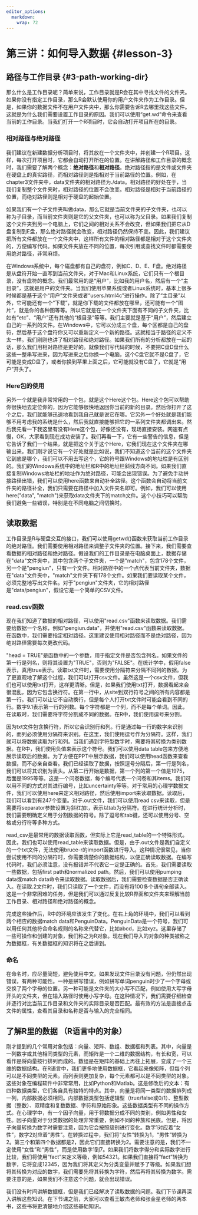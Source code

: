 ```yaml
---
editor_options: 
  markdown: 
    wrap: 72
---
```


# 第三讲：如何导入数据 {#lesson-3}



## 路径与工作目录 {#3-path-working-dir}

那么什么是工作目录呢？简单来说，工作目录就是R会在其中寻找文件的文件夹。如果你没有指定工作目录，那么R会默认使用你的用户文件夹作为工作目录。但是，如果你的数据文件不在用户文件夹中，那么你需要告诉R去哪里找这些文件。这就是为什么我们需要设置工作目录的原因。我们可以使用“get.wd”命令来查看当前的工作目录。当我们打开一个R项目时，它会自动打开项目所在的目录。

### 相对路径与绝对路径

我们建议在新建数据分析项目时，将其放在一个文件夹中，并创建一个R项目。这样，每次打开项目时，它都会自动打开所在的位置。在讲解路径和工作目录的概念时，我们需要了解两个概念：**绝对路径**和**相对路径**。绝对路径指的是文件或文件夹在硬盘上的真实路径，而相对路径则是指相对于当前路径的位置。例如，在chapter3文件夹中，data文件夹的相对路径为./data。相对路径的好处在于，当我们复制整个文件夹时，相对路径的位置不会改变。相对路径是相对于当前路径的位置，而绝对路径则是相对于硬盘的起始位置。

如果我们有一个子文件夹叫做data，那么它就是当前文件夹的子文件夹，也可以称为子目录，而当前文件夹则是它的父文件夹，也可以称为父目录。如果我们复制这个文件夹到另一个电脑上，它们之间的相对关系不会改变，但如果我们把它从D盘复制到E盘，那么绝对路径就会改变，相对路径仍然保持不变。因此，我们建议把所有文件都放在一个文件夹中，这样所有文件的相对路径都是相对于这个文件夹的，方便编写代码。如果文件夹放在不同的位置，每次引用或查找文件时都需要使用绝对路径，非常麻烦。

在Windows系统中，每个磁盘都有自己的盘符，例如C、D、E、F盘。绝对路径是从盘符开始一直写到当前文件夹，对于Mac和Linux系统，它们只有一个根目录，没有盘符的概念。我们最常用的是“用户”，比如我的用户名，然后有一个“主目录”，这就是用户的文件夹。当我们使用苹果系统或者Linux系统时，基本上很多时候都是基于这个“用户”文件夹或者“users.html4c”进行操作。除了“主目录”以外，它可能还有一个“下载”，就是你下载的文件都放在哪里，还可能有一个“图片”，就是你的各种图等等。所以它就是在一个文件夹下面有不同的子文件夹，比如有“etc”、“用户”还有其他的“根目录”等等。我们主要就是基于“用户”，然后建立自己的一系列的文件。在Windows中，它可以分成三个盘，每个区都是自己的盘符，然后基于这个盘符你又可以重新定义一个新的路径。这就相当于路径的定义不太一样。我们刚刚也讲了相对路径和绝对路径。如果我们所有的分析都放在一起的话，那么我们用相对路径是更好的。就像我们写代码的时候，不要把C盘D盘什么这些一整串写进来，因为写进来之后你换一个电脑，这个C盘它就不是C盘了，它可能是变成D盘了，或者你换到苹果上面之后，它可能就没有C盘了，它就是“用户”开头了。

### Here包的使用

另外一个就是我非常常用的一个包，就是这个Here这个包。Here这个包可以帮助你很快地去定位你的，因为它能够很快地返回你当前的新的目录。然后你打开了这个之后，我们就能够迅速地看到我自己就是说它在哪。它另外一个好处就是我们能够不用考虑我的系统是什么，然后我就直接能够把它的一系列文件夹都调出来。然后我先看一下我这里有没有Here这个包，好像还没有，现场直接安装。网速有点慢，OK，大家看到现在成功安装了。我们再看一下，它有一些警告的信息，但是它告诉了我们一个结果，就是把这个关于这个Here，它我们现在这个文件夹在哪输出来。我们刚才说它有一个好处就是比如说，我们不知道这个当前的这个文件夹它到底是哪个，我们可以不用去写这个，它的符号跟Windows的地址栏是有区别的。我们的Windows系统中的地址栏和R中的地址栏斜线方向不同。如果我们直接复制Windows地址栏的地址作为绝对路径，可能会出现错误。为了避免手动拼接路径出错，我们可以使用here函数来自动补全路径。这个函数会自动将当前文件夹的路径补全，我们只需要在路径中加入文件夹名即可。例如，我们可以使用here("data", "match")来获取data文件夹下的match文件。这个小技巧可以帮助我们避免一些错误，特别是在不同电脑之间切换时。

## 读取数据

工作目录是R与硬盘交互的接口，我们可以使用getwd()函数来获取当前工作目录的绝对路径。我们需要使用相对路径来调整子文件夹的位置。接下来，我们需要查看数据的相对路径和绝对路径。假设我们的工作目录是在电脑桌面上，数据存储在"data"文件夹中，其中包含两个子文件夹，一个是"match"，包含178个文件，另一个是"pengiun"，只有一个文件。相对路径中的一个点代表当前文件夹，数据在"data"文件夹中，"match"文件夹下有178个文件。如果我们要读取某个文件，必须完整地写出文件名。对于"pengiun"文件夹，它的相对路径是"data/pengiun"，假设它是一个简单的CSV文件。

### read.csv函数

现在我们知道了数据的相对路径，可以使用"read.csv"函数来读取数据。我们需要给数据一个名称，例如"pengiun.data"，并使用"read.csv"函数来读取数据。在函数中，我们需要指定相对路径。这里建议使用相对路径而不是绝对路径，因为绝对路径需要每次更改代码。

"head = TRUE"是函数中的一个参数，用于指定文件是否包含列名。如果文件的第一行是列名，则将其设置为"TRUE"，否则为"FALSE"。在统计学中，假用false表示，真用true表示。读取txt文件时，需要使用分隔符来分隔不同列的数据。为了更直观地了解这个过程，我们可以打开csv文件。虽然这是一个csv文件，但我们也可以使用txt打开，这样更清晰。但是，如果我们使用txt打开，数据看起来会很混乱，因为它包含换行符。在第一行中，从site到双行符号之间的所有内容都是第一行。我们可以让它不自动换行，但是每个人打开txt文件时可能会看到不同的行。数字9.1表示第一行的列数。每个字符都是一个列，而不是每个单词。因此，在读取时，我们需要将字符分割成不同的数据。在R中，我们使用逗号来分割。

因为txt文件包含换行符，所以它会识别行和列。行是通过每一行的数字来识别的，而列必须使用分隔符来识别。在这里，我们使用逗号作为分隔符。这样，我们就可以将数据读取为行和列。当我们遇到字符型数字时，需要将其转换为类别数据。在R中，我们使用负值来表示这个符号。我们可以使用data table包来方便地展示读取后的数据。为了方便在PPT中展示数据，我们可以使用head函数来查看数据，而不必亲自查看。我们已经读取了数据，按照逗号分隔后，第一行是列名，我们可以将其识别为表头。从第二行开始是数据，第一个列的第一个值是1975，后面是1995等等。这是一个问卷数据，每个编号代表一个问卷和其items。我们可以用不同的方式对其进行编号，比如uncertainty等等。对于常用的心理学数据文件，我们可以使用here来定义相对路径，然后使用import来读取数据。读取后，我们可以看到有247个变量。对于.out文件，我们可以使用read csv来读取，但是需要将separator参数设置为斜杠加t，表示以tab为分隔符。在进行统计分析时，我们需要明确定义用于分割数据的符号。除了逗号和tab键，还可以使用分号、空格或分行符等多种方式。

read_csv是最常用的数据读取函数，但实际上它是read_table的一个特殊形式。因此，我们也可以使用read_table来读取数据。但是，由于.out文件是我们自定义的一个txt文件，无法使用bruce-r的import函数进行导入。这种情况很常见，当你尝试使用不同的分隔符时，你需要清楚你的数据结构，以便正确读取数据。在编写代码时，我们必须注意，没有报错并不代表它一定是正确的。首先，我们需要读取一些数据，包括first path和normalized path。然后，我们可以使用pumping data或match data命令来读取数据。读取数据后，我们需要检查数据是否正确读入。在读取.2文件时，我们只读取了一个文件，而没有将100多个语句全部读入。这是一个非常困难的任务，但是我们可以通过反复比较R界面和文件夹来理解当前工作目录、相对路径和绝对路径的概念。

完成这些操作后，R中的环境应该发生了变化。在右上角的环境中，我们可以看到两个相应的数据match data和PenguinData。PenguinData是一个符号，我们可以用任何其他符合命名规则的名称来代替它，比如abcd，比如xyz。这里存储了一些可操作和创建的对象，我们称之为R对象。现在我们导入的对象的种类被称之为数据框，有关数据框的知识将在之后讲到。

### 命名

在命名时，应尽量简短，避免使用中文。如果发现文件目录没有问题，但仍然出现错误，有两种可能性。一种是拼写错误，例如拼写单词penguin时少了一个字母或交换了两个字母的位置。另一种可能是文件夹的大小写不匹配，例如使用大写字母开头的文件夹，但在输入路径时使用小写字母。在这种情况下，我们需要仔细检查并逐行对比当前工作目录和文件夹的实际目录是否匹配。最有效的方法是直接点击文件的属性，查看其目录和名称是否与输入的完全相同。

## 了解R里的数据 （R语言中的对象）

刚才提到的几个常用对象包括：向量、矩阵、数组、数据框和列表。其中，向量是一列数字或其他相同类型的元素，而矩阵是一个二维的数据结构，有长和宽，可以看作是将向量按行排列而成的。数组是在矩阵的基础上再往上拓展，变成了一个三维的数据结构。在R语言中，我们更多地使用数据框，它看起来像矩阵，但每个列可以是不同类型的元素。而列表则更加复杂，每个元素都可以是不同类型的对象。这些对象在编程软件中非常常用，比如Python和Matlab。这是修改后的文本：有四种数据类型，它们各自具有独特的特点。其中，向量是将同一类型的数据排列成一列，内部数据必须相同。内部数据类型包括逻辑型（true/false或0/1）、整型数据（整数）、双精度和复数数据、字符和原始形象。这些数据类型有不同的操作方式。在心理学中，有一个因子向量，用于将数据分成不同的类别，例如男性和女性。因子向量对于分类数据的处理非常重要，例如不同的种族和民族。但是，将因子向量转换为数字时需要注意，因为它会按照级别进行变化。数字1对应着“女性”，数字2对应着“男性”。在转换过程中，我们将“女性”转换为1，“男性”转换为2。第三个和第四个数据都是2，因此它们直接转换为2。需要注意的是，我们不一定使用“女性”和“男性”，而是使用数字1到7。如果我们将数字得分和实际数字进行比较，我们将使用“fact”来定义等级，例如54321。如果我们直接将“fact”转换为数字，它将变成12345，因为我们将其定义为分类变量并赋予了等级。如果我们想将其转换为对应的数字，我们需要先将其转换为字符，然后再将其转换为数字。需要注意的是，如果我们不注意这个问题，就会出现错误。

我们没有时间讲解数据框，但是我们已经解决了读取数据的问题。我们下节课再深入讲解这些知识。在下节课之前，大家可以查看王敏杰老师和张金星老师的两本书，这些书将更清楚地介绍这些基础知识。
